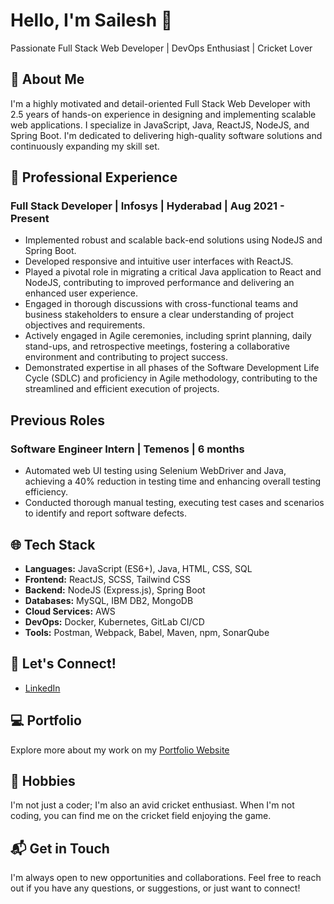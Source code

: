 # Hello, I'm Sailesh 👋

Passionate Full Stack Web Developer | DevOps Enthusiast | Cricket Lover

## 🚀 About Me

I'm a highly motivated and detail-oriented Full Stack Web Developer with 2.5 years of hands-on experience in designing and implementing scalable web applications. I specialize in JavaScript, Java, ReactJS, NodeJS, and Spring Boot. I'm dedicated to delivering high-quality software solutions and continuously expanding my skill set.

## 💼 Professional Experience

### Full Stack Developer | Infosys | Hyderabad | Aug 2021 - Present

- Implemented robust and scalable back-end solutions using NodeJS and Spring Boot.
- Developed responsive and intuitive user interfaces with ReactJS.
- Played a pivotal role in migrating a critical Java application to React and NodeJS, contributing to improved performance and delivering an enhanced user experience.
- Engaged in thorough discussions with cross-functional teams and business stakeholders to ensure a clear understanding of project objectives and requirements.
- Actively engaged in Agile ceremonies, including sprint planning, daily stand-ups, and retrospective meetings, fostering a collaborative environment and contributing to project success.
- Demonstrated expertise in all phases of the Software Development Life Cycle (SDLC) and proficiency in Agile methodology, contributing to the streamlined and efficient execution of projects.

## Previous Roles

### Software Engineer Intern | Temenos | 6 months

- Automated web UI testing using Selenium WebDriver and Java, achieving a 40% reduction in testing time and enhancing overall testing efficiency.
- Conducted thorough manual testing, executing test cases and scenarios to identify and report software defects.


## 🌐 Tech Stack

- **Languages:** JavaScript (ES6+), Java, HTML, CSS, SQL
- **Frontend:** ReactJS, SCSS, Tailwind CSS
- **Backend:** NodeJS (Express.js), Spring Boot
- **Databases:** MySQL, IBM DB2, MongoDB
- **Cloud Services:** AWS
- **DevOps:** Docker, Kubernetes, GitLab CI/CD
- **Tools:** Postman, Webpack, Babel, Maven, npm, SonarQube

## 🤝 Let's Connect!

- [LinkedIn](https://www.linkedin.com/in/sailesh-chakka-68a4a9185/)

## 💻 Portfolio

Explore more about my work on my [Portfolio Website](https://verdant-chaja-7bb2e3.netlify.app/)

## 🏏 Hobbies

I'm not just a coder; I'm also an avid cricket enthusiast. When I'm not coding, you can find me on the cricket field enjoying the game.

## 📬 Get in Touch

I'm always open to new opportunities and collaborations. Feel free to reach out if you have any questions, or suggestions, or just want to connect!
